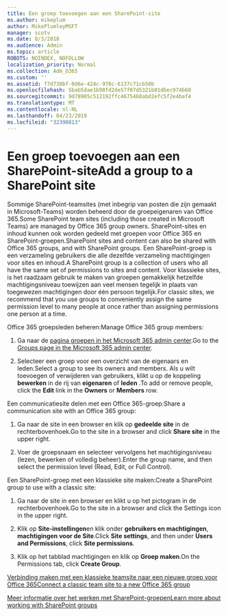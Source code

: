 ```yaml
---
title: Een groep toevoegen aan een SharePoint-site
ms.author: mikeplum
author: MikePlumleyMSFT
manager: scotv
ms.date: 8/3/2018
ms.audience: Admin
ms.topic: article
ROBOTS: NOINDEX, NOFOLLOW
localization_priority: Normal
ms.collection: Adm_O365
ms.custom: ''
ms.assetid: f7d730bf-0d6e-424c-970c-6137c71cb50b
ms.openlocfilehash: 5bab5dae1b98fd2de57f07d5321b01dbec974b60
ms.sourcegitcommit: 9d78905c512192ffc4675468abd2efc5f2e4baf4
ms.translationtype: MT
ms.contentlocale: nl-NL
ms.lasthandoff: 04/23/2019
ms.locfileid: "32398813"
---
```

# <a name="add-a-group-to-a-sharepoint-site"></a><span data-ttu-id="1e7ab-102">Een groep toevoegen aan een SharePoint-site</span><span class="sxs-lookup"><span data-stu-id="1e7ab-102">Add a group to a SharePoint site</span></span>

<span data-ttu-id="1e7ab-103">Sommige SharePoint-teamsites (met inbegrip van posten die zijn gemaakt in Microsoft-Teams) worden beheerd door de groepeigenaren van Office 365.</span><span class="sxs-lookup"><span data-stu-id="1e7ab-103">Some SharePoint team sites (including those created in Microsoft Teams) are managed by Office 365 group owners.</span></span> <span data-ttu-id="1e7ab-104">SharePoint-sites en inhoud kunnen ook worden gedeeld met groepen voor Office 365 en SharePoint-groepen.</span><span class="sxs-lookup"><span data-stu-id="1e7ab-104">SharePoint sites and content can also be shared with Office 365 groups, and with SharePoint groups.</span></span> <span data-ttu-id="1e7ab-105">Een SharePoint-groep is een verzameling gebruikers die alle dezelfde verzameling machtigingen voor sites en inhoud.</span><span class="sxs-lookup"><span data-stu-id="1e7ab-105">A SharePoint group is a collection of users who all have the same set of permissions to sites and content.</span></span> <span data-ttu-id="1e7ab-106">Voor klassieke sites, is het raadzaam gebruik te maken van groepen gemakkelijk hetzelfde machtigingsniveau toewijzen aan veel mensen tegelijk in plaats van toegewezen machtigingen door één persoon tegelijk.</span><span class="sxs-lookup"><span data-stu-id="1e7ab-106">For classic sites, we recommend that you use groups to conveniently assign the same permission level to many people at once rather than assigning permissions one person at a time.</span></span>
  
<span data-ttu-id="1e7ab-107">Office 365 groepsleden beheren:</span><span class="sxs-lookup"><span data-stu-id="1e7ab-107">Manage Office 365 group members:</span></span>
  
1. <span data-ttu-id="1e7ab-108">Ga naar de [pagina groepen in het Microsoft 365 admin center](https://portal.office.com/adminportal/home#/groups).</span><span class="sxs-lookup"><span data-stu-id="1e7ab-108">Go to the [Groups page in the Microsoft 365 admin center](https://portal.office.com/adminportal/home#/groups).</span></span>
    
2. <span data-ttu-id="1e7ab-109">Selecteer een groep voor een overzicht van de eigenaars en leden.</span><span class="sxs-lookup"><span data-stu-id="1e7ab-109">Select a group to see its owners and members.</span></span> <span data-ttu-id="1e7ab-110">Als u wilt toevoegen of verwijderen van gebruikers, klikt u op de koppeling **bewerken** in de rij van **eigenaren** of **leden** .</span><span class="sxs-lookup"><span data-stu-id="1e7ab-110">To add or remove people, click the **Edit** link in the **Owners** or **Members** row.</span></span> 
    
<span data-ttu-id="1e7ab-111">Een communicatiesite delen met een Office 365-groep:</span><span class="sxs-lookup"><span data-stu-id="1e7ab-111">Share a communication site with an Office 365 group:</span></span>
  
1. <span data-ttu-id="1e7ab-112">Ga naar de site in een browser en klik op **gedeelde site** in de rechterbovenhoek.</span><span class="sxs-lookup"><span data-stu-id="1e7ab-112">Go to the site in a browser and click **Share site** in the upper right.</span></span> 
    
2. <span data-ttu-id="1e7ab-113">Voer de groepsnaam en selecteer vervolgens het machtigingsniveau (lezen, bewerken of volledig beheer).</span><span class="sxs-lookup"><span data-stu-id="1e7ab-113">Enter the group name, and then select the permission level (Read, Edit, or Full Control).</span></span>
    
<span data-ttu-id="1e7ab-114">Een SharePoint-groep met een klassieke site maken:</span><span class="sxs-lookup"><span data-stu-id="1e7ab-114">Create a SharePoint group to use with a classic site:</span></span>
  
1. <span data-ttu-id="1e7ab-115">Ga naar de site in een browser en klikt u op het pictogram in de rechterbovenhoek.</span><span class="sxs-lookup"><span data-stu-id="1e7ab-115">Go to the site in a browser and click the Settings icon in the upper right.</span></span>
    
2. <span data-ttu-id="1e7ab-116">Klik op **Site-instellingen**en klik onder **gebruikers en machtigingen**, **machtigingen voor de Site**.</span><span class="sxs-lookup"><span data-stu-id="1e7ab-116">Click **Site settings**, and then under **Users and Permissions**, click **Site permissions**.</span></span>
    
3. <span data-ttu-id="1e7ab-117">Klik op het tabblad machtigingen en klik op **Groep maken**.</span><span class="sxs-lookup"><span data-stu-id="1e7ab-117">On the Permissions tab, click **Create Group**.</span></span>
    
[<span data-ttu-id="1e7ab-118">Verbinding maken met een klassieke teamsite naar een nieuwe groep voor Office 365</span><span class="sxs-lookup"><span data-stu-id="1e7ab-118">Connect a classic team site to a new Office 365 group</span></span>](https://go.microsoft.com/fwlink/?linkid=2008654)
  
[<span data-ttu-id="1e7ab-119">Meer informatie over het werken met SharePoint-groepen</span><span class="sxs-lookup"><span data-stu-id="1e7ab-119">Learn more about working with SharePoint groups</span></span>](https://go.microsoft.com/fwlink/?linkid=874658)
  


